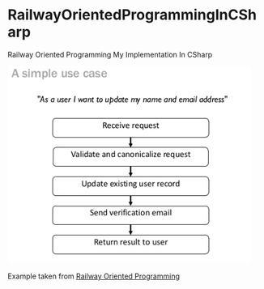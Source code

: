 # RailwayOrientedProgrammingInCSharp
Railway Oriented Programming My Implementation In CSharp



![alt text](https://github.com/nafis00141/RailwayOrientedProgrammingInCSharp/blob/master/RailwayOrientedProgrammingInCSharpDomain/SimpleUseCase/SimpleUseCase.png)

Example taken from [Railway Oriented Programming](https://fsharpforfunandprofit.com/rop/)
